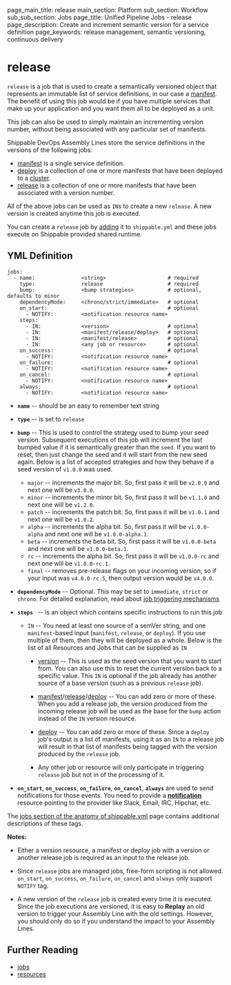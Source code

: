 page_main_title: release
main_section: Platform
sub_section: Workflow
sub_sub_section: Jobs
page_title: Unified Pipeline Jobs - release
page_description: Create and increment semantic version for a service definition
page_keywords: release management, semantic versioning, continuous delivery


# release
`release` is a job that is used to create a semantically versioned object that represents an immutable list of service definitions, in our case a [manifest](/platform/workflow/job/manifest/). The benefit of using this job would be if you have multiple services that make up your application and you want them all to be deployed as a unit.

This job can also be used to simply maintain an incrementing version number, without being associated with any particular set of manifests.


Shippable DevOps Assembly Lines store the service definitions in the versions of the following jobs:

* [manifest](/platform/workflow/job/manifest) is a single service definition.
* [deploy](/platform/workflow/job/deploy) is a collection of one or more manifests that have been deployed to a [cluster](/platform/workflow/resource/cluster/).
* [release](/platform/workflow/job/release) is a collection of one or more manifests that have been associated with a version number.

All of the above jobs can be used as `IN`s to create a new `release`. A new version is created anytime this job is executed.

You can create a `release` job by [adding](/platform/tutorial/workflow/crud-job#adding) it to `shippable.yml` and these jobs execute on Shippable provided shared runtime.


## YML Definition

```
jobs:
  - name:               <string>                    # required
    type:               release                     # required
    bump:               <bump strategies>           # optional, defaults to minor
    dependencyMode:     <chrono/strict/immediate>   # optional
    on_start:                                       # optional
      - NOTIFY:         <notification resource name>
    steps:
      - IN:             <version>                   # optional
      - IN:             <manifest/release/deploy>   # optional
      - IN:             <manifest/release>          # optional
      - IN:             <any job or resource>       # optional
    on_success:                                     # optional
      - NOTIFY:         <notification resource name>
    on_failure:                                     # optional
      - NOTIFY:         <notification resource name>
    on_cancel:                                      # optional
      - NOTIFY:         <notification resource name>
    always:                                         # optional
      - NOTIFY:         <notification resource name>
```

* **`name`** -- should be an easy to remember text string

* **`type`** -- is set to `release`

* **`bump`** -- This is used to control the strategy used to bump your seed version. Subsequent executions of this job will increment the last bumped value if it is semantically greater than the `seed`. If you want to reset, then just change the seed and it will start from the new seed again. Below is a list of accepted strategies and how they behave if a seed version of `v1.0.0` was used.
    * `major` -- increments the major bit. So, first pass it will be `v2.0.0` and next one will be `v3.0.0`.
    * `minor` -- increments the minor bit. So, first pass it will be `v1.1.0` and next one will be `v1.2.0`.
    * `patch` -- increments the patch bit. So, first pass it will be `v1.0.1` and next one will be `v1.0.2`.
    * `alpha` -- increments the alpha bit. So, first pass it will be `v1.0.0-alpha` and next one will be `v1.0.0-alpha.1`.
    * `beta` -- increments the beta bit. So, first pass it will be `v1.0.0-beta` and next one will be `v1.0.0-beta.1`.
    * `rc` -- increments the alpha bit. So, first pass it will be `v1.0.0-rc` and next one will be `v1.0.0-rc.1`.
    * `final` -- removes pre-release flags on your incoming version, so if your input was `v4.0.0-rc.5`, then output version would be `v4.0.0`.

* **`dependencyMode`** -- Optional. This may be set to `immediate`, `strict` or `chrono`. For detailed explanation, read about [job triggering mechanisms](/platform/workflow/overview#trigger-modes)

* **`steps `** -- is an object which contains specific instructions to run this job
    * `IN` -- You need at least one source of a semVer string, and one `manifest`-based input (`manifest`, `release`, or `deploy`).  If you use multiple of them, then they will be deployed as a whole. Below is the list of all Resources and Jobs that can be supplied as `IN`
        * [version](/platform/workflow/resource/version/) -- This is used as the seed version that you want to start from. You can also use this to reset the current version back to a specific value.  This `IN` is optional if the job already has another source of a base version (such as a previous `release` job).

        * [manifest](/platform/workflow/job/manifest)/[release](/platform/workflow/job/release)/[deploy](/platform/workflow/job/deploy) -- You can add zero or more of these. When you add a release job, the version produced from the incoming release job will be used as the base for the `bump` action instead of the `IN` version resource.

        * [deploy](/platform/workflow/job/deploy) -- You can add zero or more of these. Since a `deploy` job's output is a list of manifests, using it as an `IN` to a release job will result in that list of manifests being tagged with the version produced by the `release` job.

        * Any other job or resource will only participate in triggering `release` job but not in of the processing of it.

* **`on_start`**, **`on_success`**, **`on_failure`**, **`on_cancel`**, **`always`** are used to send notifications for those events. You need to provide a [**notification**](/platform/workflow/resource/notification) resource pointing to the provider like Slack, Email, IRC, Hipchat, etc.

The [jobs section of the anatomy of shippable.yml](/platform/tutorial/workflow/shippable-yml/#jobs) page contains additional descriptions of these tags.

**Notes:**

- Either a version resource, a manifest or deploy job with a version or another release job is required as an input to the
release job.

- Since `release` jobs are managed jobs, free-form scripting is not allowed. `on_start`, `on_success`, `on_failure`, `on_cancel` and `always` only support `NOTIFY` tag.

- A new version of the `release` job is created every time it is executed. Since the job executions are versioned, it is easy to **Replay** an old version to trigger your Assembly Line with the old settings. However, you should only do so if you understand the impact to your Assembly Lines.

## Further Reading
* [jobs](/platform/workflow/job/overview)
* [resources](/platform/workflow/resource/overview)
